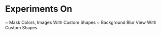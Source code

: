 # Experiments On
~ Mask Colors, Images With Custom Shapes
~ Background Blur View With Custom Shapes
